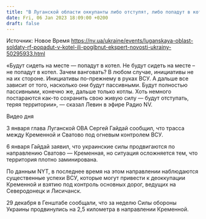 ```yaml
---
title: "В Луганской области оккупанты либо отступят, либо попадут в котел — военный эксперт"
date: Fri, 06 Jan 2023 18:09:00 +0200
draft: false
---
```

Источник: Новое Время https://nv.ua/ukraine/events/luganskaya-oblast-soldaty-rf-popadut-v-kotel-ili-pogibnut-ekspert-novosti-ukrainy-50295933.html


«Будут сидеть на месте — попадут в котел. Не будут сидеть на месте – не попадут в котел. Зачем ванговать? В любом случае, инициативы не на их стороне. Инициативы по-прежнему в руках ВСУ. А дальше все зависит от того, насколько они будут пассивными. Будут полностью пассивными, конечно же, дальше только котлы. Хоть немного постараются как-то сохранить свою живую силу — будут отступать, теряя территории», — сказал Левин в эфире Радио NV.

 Видео дня   

3 января глава Луганской ОВА Сергей Гайдай сообщил, что трасса между Кременной и Сватово под огневым контролем ВСУ.

6 января Гайдай заявил, что украинские силы продвигаются по направлению Сватово — Кременная, но ситуация осложняется тем, что территория плотно заминирована.

По данным NYT, в последнее время на этом направлении наблюдаются существенные успехи ВСУ, которые могут привести к деоккупации Кременной и взятию под контроль основных дорог, ведущих на Северодонецк и Лисичанск.

29 декабря в Генштабе сообщали, что за неделю Силы обороны Украины продвинулись на 2,5 километра в направлении Кременной.
